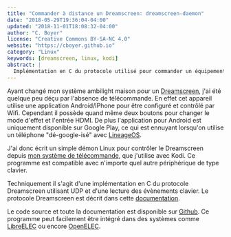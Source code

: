 ```yaml
---
title: "Commander à distance un Dreamscreen: dreamscreen-daemon"
date: "2018-05-29T19:36:04-04:00"
updated: "2018-11-01T18:08:32-04:00"
author: "C. Boyer"
license: "Creative Commons BY-SA-NC 4.0"
website: "https://cboyer.github.io"
category: "Linux"
keywords: [dreamscreen, linux, kodi]
abstract: |
  Implémentation en C du protocole utilisé pour commander un équipement Dreamscreen.
---
```


Ayant changé mon système ambilight maison pour un [Dreamscreen](https://www.dreamscreentv.com), j'ai été quelque peu déçu par l'absence de télécommande. En effet cet appareil utilise une application Android/IPhone pour être configuré et contrôlé par Wifi. Cependant il possède quand même deux boutons pour changer le mode d'effet et l'entrée HDMI.
De plus l'application pour Android est uniquement disponible sur Google Play, ce qui est ennuyant lorsqu'on utilise un téléphone "dé-google-isé" avec [LineageOS](https://www.lineageos.org).

J'ai donc écrit un simple démon Linux pour contrôler le Dreamscreen depuis [mon système de télécommande](../../electronique/recepteur-infrarouge-usb-atmega32u4/index.html), que j'utilise avec Kodi. Ce programme est compatible avec n'importe quel autre périphérique de type clavier.

Techniquement il s'agit d'une implémentation en C du protocole Dreamscreen utilisant UDP et d'une lecture des évènements clavier. Le protocole Dreamscreen est décrit dans cette [documentation](https://planet.neeo.com/media/80x1kj/download/dreamscreen-v2-wifi-udp-protocol.pdf).

Le code source et toute la documentation est disponible sur [Github](https://github.com/cboyer/dreamscreen-daemon).
Ce programme peut facilement être intégré dans des systèmes comme [LibreELEC](https://libreelec.tv) ou encore [OpenELEC](https://openelec.tv).
